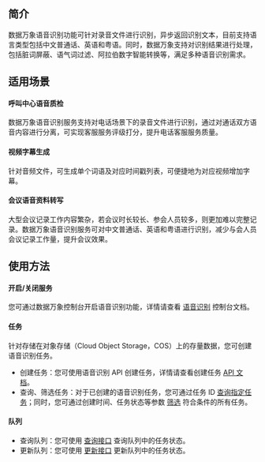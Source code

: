 ## 简介

数据万象语音识别功能可针对录音文件进行识别，异步返回识别文本，目前支持语言类型包括中文普通话、英语和粤语。同时，数据万象支持对识别结果进行处理，包括脏词屏蔽、语气词过滤、阿拉伯数字智能转换等，满足多种语音识别需求。


## 适用场景

#### 呼叫中心语音质检

数据万象语音识别服务支持对电话场景下的录音文件进行识别，通过对通话双方语音内容进行分离，可实现客服服务评级打分，提升电话客服服务质量。

#### 视频字幕生成

针对音频文件，可生成单个词语及对应时间戳列表，可便捷地为对应视频增加字幕。

#### 会议语音资料转写

大型会议记录工作内容繁杂，若会议时长较长、参会人员较多，则更加难以完整记录。数据万象语音识别服务可对中文普通话、英语和粤语进行识别，减少与会人员会议记录工作量，提升会议效果。

## 使用方法

#### 开启/关闭服务

您可通过数据万象控制台开启语音识别功能，详情请查看 [语音识别](https://cloud.tencent.com/document/product/460/46224) 控制台文档。

#### 任务

针对存储在对象存储（Cloud Object Storage，COS）上的存量数据，您可创建语音识别任务。

- 创建任务：您可使用语音识别 API 创建任务，详情请查看创建任务 [API 文档](https://cloud.tencent.com/document/product/460/46228)。
- 查询、筛选任务：对于已创建的语音识别任务，您可通过任务 ID [查询指定任务](https://cloud.tencent.com/document/product/460/46229)；同时，您可通过创建时间、任务状态等参数 [筛选](https://cloud.tencent.com/document/product/460/46230) 符合条件的所有任务。


#### 队列

- 查询队列：您可使用 [查询接口](https://cloud.tencent.com/document/product/460/46234) 查询队列中的任务状态。
- 更新队列：您可使用 [更新接口](https://cloud.tencent.com/document/product/460/46235) 更新队列中的任务状态。

